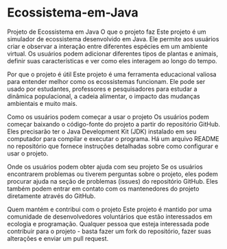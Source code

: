 # Ecossistema-em-Java

Projeto de Ecossistema em Java
O que o projeto faz
Este projeto é um simulador de ecossistema desenvolvido em Java. Ele permite aos usuários criar e observar a interação entre diferentes espécies em um ambiente virtual. Os usuários podem adicionar diferentes tipos de plantas e animais, definir suas características e ver como eles interagem ao longo do tempo.

Por que o projeto é útil
Este projeto é uma ferramenta educacional valiosa para entender melhor como os ecossistemas funcionam. Ele pode ser usado por estudantes, professores e pesquisadores para estudar a dinâmica populacional, a cadeia alimentar, o impacto das mudanças ambientais e muito mais.

Como os usuários podem começar a usar o projeto
Os usuários podem começar baixando o código-fonte do projeto a partir do repositório GitHub. Eles precisarão ter o Java Development Kit (JDK) instalado em seu computador para compilar e executar o programa. Há um arquivo README no repositório que fornece instruções detalhadas sobre como configurar e usar o projeto.

Onde os usuários podem obter ajuda com seu projeto
Se os usuários encontrarem problemas ou tiverem perguntas sobre o projeto, eles podem procurar ajuda na seção de problemas (issues) do repositório GitHub. Eles também podem entrar em contato com os mantenedores do projeto diretamente através do GitHub.

Quem mantém e contribui com o projeto
Este projeto é mantido por uma comunidade de desenvolvedores voluntários que estão interessados em ecologia e programação. Qualquer pessoa que esteja interessada pode contribuir para o projeto - basta fazer um fork do repositório, fazer suas alterações e enviar um pull request.
